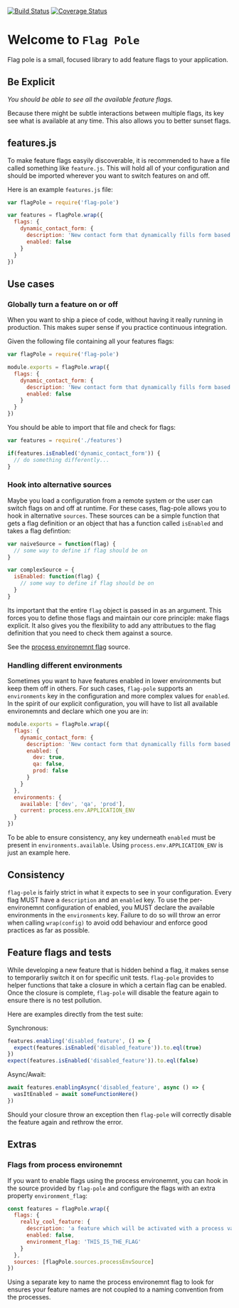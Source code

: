 [![Build Status](https://travis-ci.org/felipesere/flag-pole.svg?branch=master)](https://travis-ci.org/felipesere/flag-pole)
[![Coverage Status](https://coveralls.io/repos/github/felipesere/flag-pole/badge.svg?branch=master)](https://coveralls.io/github/felipesere/flag-pole?branch=master)

# Welcome to `Flag Pole`

Flag pole is a small, focused library to add feature flags to your application.

## Be Explicit

_You should be able to see all the available feature flags._

Because there might be subtle interactions between multiple flags, its key see what is available at any time.
This also allows you to better sunset flags.

## features.js

To make feature flags easyily discoverable, it is recommended to have a file called something like `feature.js`.
This will hold all of your configuration and should be imported wherever you want to switch features on and off.

Here is an example `features.js` file:
```javascript
var flagPole = require('flag-pole')

var features = flagPole.wrap({
  flags: {
    dynamic_contact_form: {
      description: 'New contact form that dynamically fills form based on accounts contacts.',
      enabled: false
    }
  }
})
```

## Use cases

### Globally turn a feature on or off

When you want to ship a piece of code, without having it really running in production.
This makes super sense if you practice continuous integration.

Given the following file containing all your features flags:

```javascript
var flagPole = require('flag-pole')

module.exports = flagPole.wrap({
  flags: {
    dynamic_contact_form: {
      description: 'New contact form that dynamically fills form based on accounts contacts.',
      enabled: false
    }
  }
})
```

You should be able to import that file and check for flags:

```javascript
var features = require('./features')

if(features.isEnabled('dynamic_contact_form')) {
  // do something differently...
}
```

### Hook into alternative sources

Maybe you load a configuration from a remote system or the user can switch flags on and off at runtime.
For these cases, flag-pole allows you to hook in alternative `sources`.
These sources can be a simple function that gets a flag definition or an object that has a function called `isEnabled` and takes a flag defintion:

```javascript
var naiveSource = function(flag) {
  // some way to define if flag should be on
}

var complexSource = {
  isEnabled: function(flag) {
    // some way to define if flag should be on
  }
}
```

Its important that the entire `flag` object is passed in as an argument.
This forces you to define those flags and maintain our core principle: make flags explicit.
It also gives you the flexibility to add any attributues to the flag definition that you need to check them against a source.

See the [process environemnt flag](#flags-from-process-environemnt) source.

### Handling different environments

Sometimes you want to have features enabled in lower environments but keep them off in others.
For such cases, `flag-pole` supports an `environments` key in the configuration and more complex values for `enabled`.
In the spirit of our explicit configuration, you will have to list all available environemnts and declare which one you are in:

```javascript
module.exports = flagPole.wrap({
  flags: {
    dynamic_contact_form: {
      description: 'New contact form that dynamically fills form based on accounts contacts.',
      enabled: {
        dev: true,
        qa: false,
        prod: false
      }
    }
  },
  environments: {
    available: ['dev', 'qa', 'prod'],
    current: process.env.APPLICATION_ENV
  }
})
```

To be able to ensure consistency, any key underneath `enabled` must be present in `environments.available`.
Using `process.env.APPLICATION_ENV` is just an example here.


## Consistency

`flag-pole` is fairly strict in what it expects to see in your configuration.
Every flag MUST have a `description` and an `enabled` key.
To use the per-environemnt configuration of enabled, you MUST declare the available environments in the `environments` key.
Failure to do so will throw an error when calling `wrap(config)` to avoid odd behaviour and enforce good practices as far as possible.

## Feature flags and tests

While developing a new feature that is hidden behind a flag, it makes sense to temporarliy switch it on for specific unit tests.
`flag-pole` provides to helper functions that take a closure  in which a certain flag can be enabled.
Once the closure is complete, `flag-pole` will disable the feature again to ensure there is no test pollution.

Here are examples directly from the test suite:

Synchronous:
```javascript
features.enabling('disabled_feature', () => {
  expect(features.isEnabled('disabled_feature')).to.eql(true)
})
expect(features.isEnabled('disabled_feature')).to.eql(false)
```

Async/Await:
```javascript
await features.enablingAsync('disabled_feature', async () => {
  wasItEnabled = await someFunctionHere()
})
```

Should your closure throw an exception then `flag-pole` will correctly disable the feature again and rethrow the error.

## Extras

### Flags from process environemnt

If you want to enable flags using the process environemnt, you can hook in the source provided by `flag-pole` and configure the flags with an extra property `environment_flag`:

```javascript
const features = flagPole.wrap({
  flags: {
    really_cool_feature: {
      description: 'a feature which will be activated with a process variable',
      enabled: false,
      environment_flag: 'THIS_IS_THE_FLAG'
    }
  },
  sources: [flagPole.sources.processEnvSource]
})
```

Using a separate key to name the process environemnt flag to look for ensures your feature names are not coupled to a naming convention from the processes.
